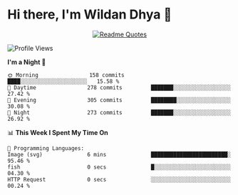 # Hi there, I'm Wildan Dhya 👋 

<div align="center">
  <a href="https://github.com/piyushsuthar/github-readme-quotes">
    <img src="https://quotes-github-readme.vercel.app/api?quote=Try%2C%20Fail%2C%20Retry&author=unknown&type=vertical&theme=dark" alt="Readme Quotes">
  </a>
</div>

<!--START_SECTION:waka-->
![Profile Views](http://img.shields.io/badge/Profile%20Views-6-blue)

**I'm a Night 🦉** 

```text
🌞 Morning                158 commits         ████░░░░░░░░░░░░░░░░░░░░░   15.58 % 
🌆 Daytime                278 commits         ███████░░░░░░░░░░░░░░░░░░   27.42 % 
🌃 Evening                305 commits         ████████░░░░░░░░░░░░░░░░░   30.08 % 
🌙 Night                  273 commits         ███████░░░░░░░░░░░░░░░░░░   26.92 % 
```


📊 **This Week I Spent My Time On** 

```text
💬 Programming Languages: 
Image (svg)              6 mins              ████████████████████████░   95.46 % 
fish                     0 secs              █░░░░░░░░░░░░░░░░░░░░░░░░   04.30 % 
HTTP Request             0 secs              ░░░░░░░░░░░░░░░░░░░░░░░░░   00.24 % 
```


<!--END_SECTION:waka-->

<!--## GitHub Stats-->
<!--![Top Languages](https://github-readme-stats.vercel.app/api/top-langs/?username=wildandhya&layout=compact&theme=dracula)-->











